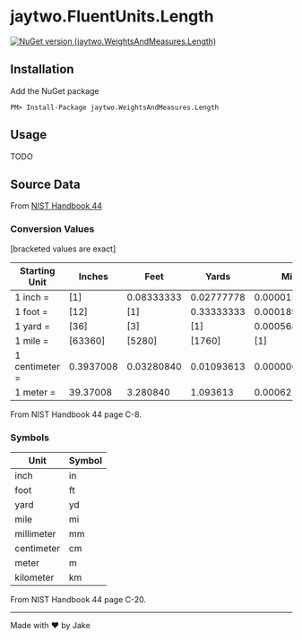 # jaytwo.FluentUnits.Length

[![NuGet version (jaytwo.WeightsAndMeasures.Length)](https://img.shields.io/nuget/v/jaytwo.WeightsAndMeasures.Length.svg?style=flat-square)](https://www.nuget.org/packages/jaytwo.WeightsAndMeasures.Length/)

## Installation

Add the NuGet package

```
PM> Install-Package jaytwo.WeightsAndMeasures.Length
```

## Usage

TODO

## Source Data

From [NIST Handbook 44](https://nvlpubs.nist.gov/nistpubs/hb/2019/NIST.HB.44-2019.pdf)

### Conversion Values

[bracketed values are exact]

| Starting Unit  | Inches    | Feet       | Yards      | Miles          | Centimeters    | Meters     |
| -------------- | --------- | ---------- | ---------- | -------------- | -------------- | ---------- |
| 1 inch =       | [1]       | 0.08333333 | 0.02777778 | 0.00001578283  | [2.54]         | [0.0254]   |
| 1 foot =       | [12]      | [1]        | 0.33333333 | 0.0001893939   | [30.48]        | [0.3048]   |
| 1 yard =       | [36]      | [3]        | [1]        | 0.0005681818   | [91.44]        | [0.9144]   |
| 1 mile =       | [63360]   | [5280]     | [1760]     | [1]            | [160934.4]     | [1609.344] |
| 1 centimeter = | 0.3937008 | 0.03280840 | 0.01093613 | 0.000006213712 | [1]            | [0.01]     |
| 1 meter =      | 39.37008  | 3.280840   | 1.093613   | 0.0006213712   | [100]          | [1]        |

From NIST Handbook 44 page C-8.

### Symbols

| Unit       | Symbol |
| ----       | ------ |
| inch       | in     |
| foot       | ft     |
| yard       | yd     |
| mile       | mi     |
| millimeter | mm     |
| centimeter | cm     |
| meter      | m      |
| kilometer  | km     |

From NIST Handbook 44 page C-20.

---

Made with &hearts; by Jake
